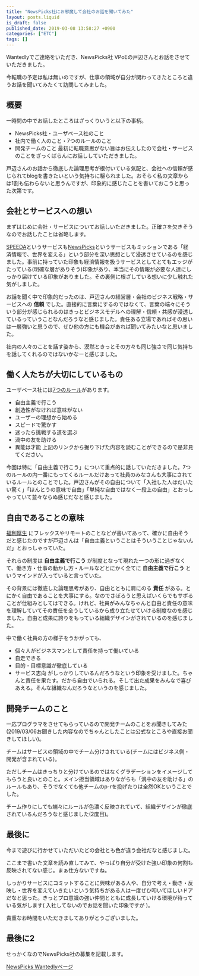 ```yaml
---
title: "NewsPicks社にお邪魔して会社のお話を聞いてみた"
layout: posts.liquid
is_draft: false
published_date: 2019-03-08 13:58:27 +0900
categories: ["ETC"]
tags: []
---
```


Wantedlyでご連絡をいただき、NewsPicks社 VPoEの戸辺さんとお話をさせていただきました。

今転職の予定は私は無いのですが、仕事の領域が自分が関わってきたところと違うお話を聞いてみたくて訪問してみました。

## 概要
一時間の中でお話したところはざっくりいうと以下の事柄。

- NewsPicks社・ユーザベース社のこと
- 社内で働く人のこと・7つのルールのこと
- 開発チームのこと
最初に転職意思がない旨はお伝えしたので会社・サービスのことをざっくばらんにお話ししていただきました。

戸辺さんのお話から徹底した論理思考が根付いている気配と、会社への信頼が感じられてblogを書きたいという気持ちに駆られました。おそらく私の文章からは1割も伝わらないと思うんですが、印象的に感じたことを書いておこうと思った次第です。

## 会社とサービスへの想い
まずはじめに会社・サービスについてお話しいただきました。正確さを欠きそうなのでお話したことは省略します。

[SPEEDA](https://www.uzabase.com/services/speeda/)というサービスも[NewsPicks](https://newspicks.com/)というサービスもミッションである「経済情報で、世界を変える」という部分を深い思想として浸透させているのを感じました。事前に持っていた印象も経済情報を扱うサービスとしてとてもエッジがたっている(明確な層がありそう)印象があり、本当にその情報が必要な人達にしっかり届けている印象がありました。その裏側に根ざしている想いに少し触れた気がしました。

お話を聞く中で印象的だったのは、戸辺さんの経営層・会社のビジネス戦略・サービスへの **信頼** でした。直接的に言葉にするのではなくて、言葉の端々にそういう部分が感じられるのはきっとビジネスモデルへの理解・信頼・共感が浸透しているっていうことなんだろうなと感じました。責任ある立場であればその思いは一層強いと思うので、ぜひ他の方にも機会があれば聞いてみたいなと思いました。

社内の人々のことを話す姿から、漠然ときっとその方々も同じ強さで同じ気持ちを話してくれるのではないかなーと感じました。

## 働く人たちが大切にしているもの
ユーザベース社には[7つのルール](https://www.uzabase.com/company/seven-rules/)があります。

- 自由主義で行こう
- 創造性がなければ意味がない
- ユーザーの理想から始める
- スピードで驚かす
- 迷ったら挑戦する道を選ぶ
- 渦中の友を助ける
- 異能は才能
上記のリンクから掘り下げた内容を読むことができるので是非見てください。

今回は特に「自由主義で行こう」について重点的に話していただきました。7つのルールの内一番にもってくるルールだけあって社員のみなさんも大事にされているルールとのことでした。戸辺さんがその自由について「入社した人はだいたい驚く」「ほんとうの意味で自由」「単純な自由ではなく一段上の自由」とおっしゃっていて並々ならぬ感じだなと感じました。

## 自由であることの意味
[福利厚生](https://www.uzabase.com/recruit/ub-care/) にフレックスやリモートのことなどが書いてあって、確かに自由そうだと感じたのですが戸辺さんは「自由主義ということはそういうことじゃないんだ」とおっしゃっていた。

それらの制度は **自由主義で行こう** が制度となって現れた一つの形に過ぎなくて、働き方・仕事の動かし方・ルールなどとにかく全てに **自由主義で行こう** というマインドが入っていると言っていた。

その背景には徹底した論理思考があり、自由とともに肩にのる **責任** がある。とにかく自由であることを大事にする。なのでさぼろうと思えばいくらでもサボることが仕組みとしてはできる。けれど、社員がみんなちゃんと自由と責任の意味を理解していてその責任を全うしているから成り立たせていける制度なのを感じました。自由と成果に誇りをもっている組織デザインがされているのを感じました。

中で働く社員の方の様子をうかがっても、

- 個々人がビジネスマンとして責任を持って働いている
- 自走できる
- 目的・目標意識が徹底している
- サービス志向
がしっかりしているんだろうなという印象を受けました。ちゃんと責任を果たす。だから自由でいられる。そして出た成果をみんなで喜びあえる。そんな組織なんだろうなというのを感じました。

## 開発チームのこと
一応プログラマをさせてもらっているので開発チームのことをお聞きしてみた(2019/03/06お聞きした内容なのでちゃんとしたことは公式なところや直接お聞きしてほしい)。

チームはサービスの領域の中でチーム分けされている(チームにはビジネス側・開発が含まれている)。

ただしチームはきっちりと分けているのではなくグラデーションをイメージしてもらうと良いとのこと。メイン担当領域はありながらも「渦中の友を助ける」のルールもあり、そうでなくても他チームのp-rを投げたりは全然OKということでした。

チーム作りにしても端々にルールが色濃く反映されていて、組織デザインが徹底されているんだろうなと感じました(2度目)。

## 最後に
今まで遊びに行かせていただいたどの会社とも色が違う会社だなと感じました。

ここまで書いた文章を読み直してみて、やっぱり自分が受けた強い印象の何割も反映されてない感じ。まぁ仕方ないですね。

しっかりサービスにコミットすることに興味がある人や、自分で考え・動き・反映し・世界を変えていきたいという気持ちがある人は一度ぜひ叩いてほしいドアだなと思った。きっとプロ意識の強い仲間とともに成長していける環境が待っている気がします( 入社してないのでお話を聞いた印象ですが )。

貴重なお時間をいただきましてありがとうございました。

## 最後に2
せっかくなのでNewsPicks社の募集を記載します。

[NewsPicks Wantedlyページ](https://www.wantedly.com/companies/newspicks)


